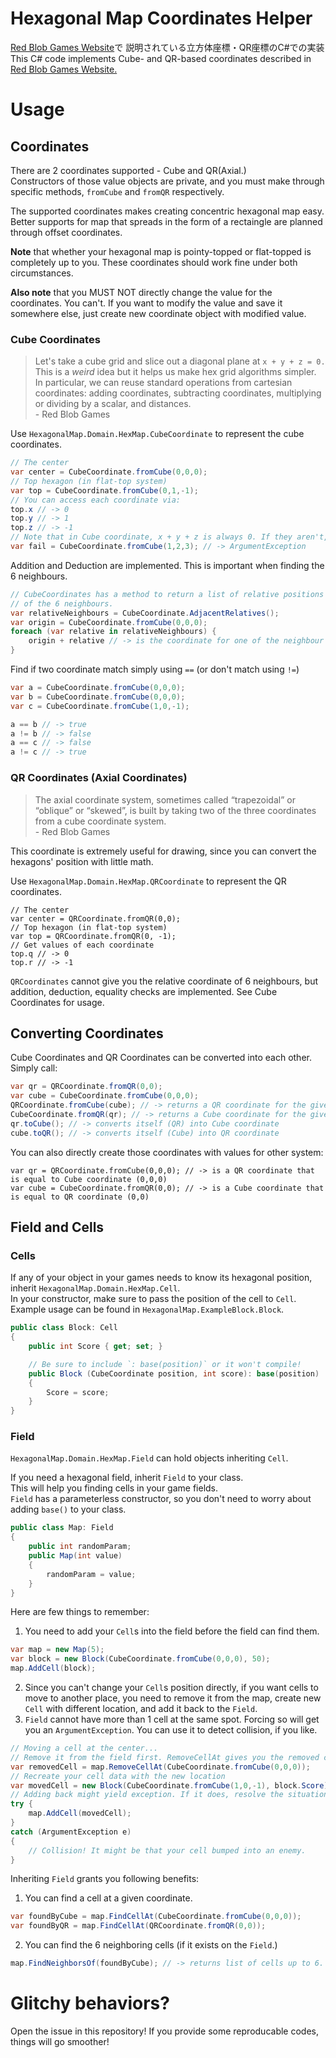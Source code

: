 # Hexagonal Map Coordinates Helper

[Red Blob Games Website](https://www.redblobgames.com/grids/hexagons/)で
説明されている立方体座標・QR座標のC#での実装  
This C# code implements Cube- and QR-based coordinates 
described in [Red Blob Games Website.](https://www.redblobgames.com/grids/hexagons/)

# Usage

## Coordinates

There are 2 coordinates supported - Cube and QR(Axial.)  
Constructors of those value objects are private, and
you must make through specific methods, `fromCube` and `fromQR`
respectively.

The supported coordinates makes creating concentric hexagonal map
easy. Better supports for map that spreads in the form of a rectaingle 
are planned through offset coordinates.

**Note** that whether your hexagonal map is pointy-topped or flat-topped
is completely up to you.
These coordinates should work fine under both circumstances.

**Also note** that you MUST NOT directly change the value for the 
coordinates. You can't. If you want to modify the value and save it
somewhere else, just create new coordinate object with modified value.

### Cube Coordinates

> Let's take a cube grid and slice out a diagonal plane at `x + y + z = 0.`
> This is a _weird_ idea but it helps us make hex grid algorithms simpler. 
> In particular, we can reuse standard operations from cartesian coordinates: 
> adding coordinates, subtracting coordinates, multiplying or dividing by a scalar, 
> and distances.  
>  \- Red Blob Games

Use `HexagonalMap.Domain.HexMap.CubeCoordinate` to represent
the cube coordinates.

```c#
// The center
var center = CubeCoordinate.fromCube(0,0,0);
// Top hexagon (in flat-top system)
var top = CubeCoordinate.fromCube(0,1,-1);
// You can access each coordinate via:
top.x // -> 0
top.y // -> 1
top.z // -> -1
// Note that in Cube coordinate, x + y + z is always 0. If they aren't, it will yield an exception.
var fail = CubeCoordinate.fromCube(1,2,3); // -> ArgumentException
```

Addition and Deduction are implemented. This is important
when finding the 6 neighbours.

```c#
// CubeCoordinates has a method to return a list of relative positions
// of the 6 neighbours. 
var relativeNeighbours = CubeCoordinate.AdjacentRelatives();
var origin = CubeCoordinate.fromCube(0,0,0);
foreach (var relative in relativeNeighbours) {
    origin + relative // -> is the coordinate for one of the neighbour of origin.
}
```

Find if two coordinate match simply using `==`
(or don't match using `!=`)

```c#
var a = CubeCoordinate.fromCube(0,0,0);
var b = CubeCoordinate.fromCube(0,0,0);
var c = CubeCoordinate.fromCube(1,0,-1);

a == b // -> true
a != b // -> false
a == c // -> false
a != c // -> true
```

### QR Coordinates (Axial Coordinates)

> The axial coordinate system, sometimes called 
> “trapezoidal” or “oblique” or “skewed”, 
> is built by taking two of the three coordinates 
> from a cube coordinate system.   
> \- Red Blob Games

This coordinate is extremely useful for drawing, since you can convert
the hexagons' position with little math.

Use `HexagonalMap.Domain.HexMap.QRCoordinate` to represent
the QR coordinates.  

```
// The center
var center = QRCoordinate.fromQR(0,0);
// Top hexagon (in flat-top system)
var top = QRCoordinate.fromQR(0, -1);
// Get values of each coordinate
top.q // -> 0
top.r // -> -1
```

`QRCoordinates` cannot give you the relative coordinate of 6 neighbours,
but addition, deduction, equality checks are implemented.
See Cube Coordinates for usage.

## Converting Coordinates

Cube Coordinates and QR Coordinates can be converted into each other.
Simply call:

```c#
var qr = QRCoordinate.fromQR(0,0);
var cube = CubeCoordinate.fromCube(0,0,0);
QRCoordinate.fromCube(cube); // -> returns a QR coordinate for the given Cube coordinate
CubeCoordinate.fromQR(qr); // -> returns a Cube coordinate for the given QR coordinate
qr.toCube(); // -> converts itself (QR) into Cube coordinate
cube.toQR(); // -> converts itself (Cube) into QR coordinate
```

You can also directly create those coordinates with values for other system:

```
var qr = QRCoordinate.fromCube(0,0,0); // -> is a QR coordinate that is equal to Cube coordinate (0,0,0)
var cube = CubeCoordinate.fromQR(0,0); // -> is a Cube coordinate that is equal to QR coordinate (0,0)
```

## Field and Cells

### Cells

If any of your object in your games needs to know its hexagonal position,
inherit `HexagonalMap.Domain.HexMap.Cell`.  
In your constructor, make sure to pass the position of the cell to `Cell`.  
Example usage can be found in `HexagonalMap.ExampleBlock.Block`.

```c#
public class Block: Cell
{
    public int Score { get; set; }

    // Be sure to include `: base(position)` or it won't compile!
    public Block (CubeCoordinate position, int score): base(position)
    {
        Score = score;
    }
}
```

### Field

`HexagonalMap.Domain.HexMap.Field` can hold objects inheriting `Cell`.

If you need a hexagonal field, inherit `Field` to your class.  
This will help you finding cells in your game fields.  
`Field` has a parameterless constructor, so you don't need to worry about
adding `base()` to your class.  

```c#
public class Map: Field
{
    public int randomParam;
    public Map(int value)
    {
        randomParam = value;
    }
}
```

Here are few things to remember:

1. You need to add your `Cell`s into the field before the field can find them.  

```c#
var map = new Map(5);
var block = new Block(CubeCoordinate.fromCube(0,0,0), 50);
map.AddCell(block);
```

2. Since you can't change your `Cell`s position directly, if you want cells to move
to another place, you need to remove it from the map, create new `Cell`
with different location, and add it back to the `Field`.
3. `Field` cannot have more than 1 cell at the same spot. Forcing so will
get you an `ArgumentException`. You can use it to detect collision, if you like.

```c#
// Moving a cell at the center...
// Remove it from the field first. RemoveCellAt gives you the removed cell.
var removedCell = map.RemoveCellAt(CubeCoordinate.fromCube(0,0,0));
// Recreate your cell data with the new location
var movedCell = new Block(CubeCoordinate.fromCube(1,0,-1), block.Score);
// Adding back might yield exception. If it does, resolve the situation first.
try {
    map.AddCell(movedCell);
}
catch (ArgumentException e)
{
    // Collision! It might be that your cell bumped into an enemy.
}
```


Inheriting `Field` grants you following benefits:

1. You can find a cell at a given coordinate.

```c#
var foundByCube = map.FindCellAt(CubeCoordinate.fromCube(0,0,0));
var foundByQR = map.FindCellAt(QRCoordinate.fromQR(0,0));
```

2. You can find the 6 neighboring cells (if it exists on the `Field`.)

```c#
map.FindNeighborsOf(foundByCube); // -> returns list of cells up to 6.
```

# Glitchy behaviors?

Open the issue in this repository! If you provide some reproducable codes,
things will go smoother!
